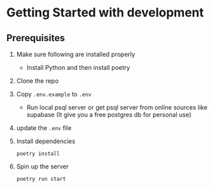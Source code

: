 # Getting Started with development

## Prerequisites
1. Make sure following are installed properly
    - Install Python and then install poetry

2. Clone the repo

3. Copy `.env.example` to `.env`
    - Run local psql server or get psql server from online sources like supabase (It give you a free postgres db for personal use)

4. update the `.env` file

5. Install dependencies
    ```shell 
    poetry install
    ```

6. Spin up the server
    ```shell
    poetry run start
    ```
